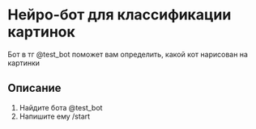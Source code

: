 # Нейро-бот для классификации картинок

Бот в тг @test_bot поможет вам определить, какой кот нарисован на картинки

## Описание

1. Найдите бота @test_bot
2. Напишите ему /start
